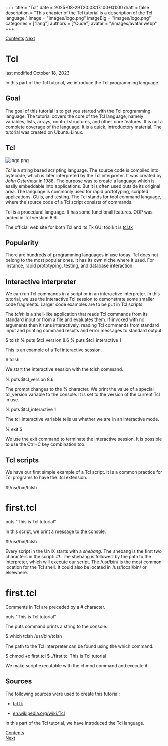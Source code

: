 +++
title = "Tcl"
date = 2025-08-29T20:03:17.100+01:00
draft = false
description = "This chapter of the Tcl tutorial is a description of the Tcl language."
image = "images/logo.png"
imageBig = "images/logo.png"
categories = ["lang"]
authors = ["Cude"]
avatar = "/images/avatar.webp"
+++

[Contents](..)
[Next](../lexis/)

# Tcl

last modified October 18, 2023

In this part of the Tcl tutorial, we introduce the 
Tcl programming language. 

## Goal

The goal of this tutorial is to get you started with the Tcl
programming language. The tutorial covers the core of the Tcl language, namely
variables, lists, arrays, control structures, and other core features. 
It is not a complete coverage of the language. It is a quick, introductory
material. The tutorial was created on Ubuntu Linux. 

## Tcl

 
![logo.png](images/logo.png)

 
*Tcl* is a string based scripting language. The source code is compiled into bytecode, which
is later interpreted by the Tcl interpreter. It was created by *John Osterhout* 
in 1988. The purpose was to create a language which is easily embeddable into 
applications. But it is often used outside its original area. The language  is commonly 
used for rapid prototyping, scripted applications, GUIs, and testing. 
The Tcl stands for tool command language, where the source code of a Tcl script consists of commands. 

 

 
Tcl is a procedural language. It has some functional features. OOP was added in Tcl verstion 8.6.

 
 
 
The official web site for both Tcl and its Tk GUI toolkit is [tcl.tk](http://tcl.tk/) 

 

## Popularity

There are hundreds of programming languages in use today. Tcl does
not belong to the most popular ones. It has its own niche where it
used. For instance, rapid prototyping, testing, and database interaction.                                                 

## Interactive interpreter

We can run Tcl commands in a script or in an interactive interpreter. 
In this tutorial, we use the interactive Tcl session to demonstrate 
some smaller code fragments. Larger code examples are to be put in
Tcl scripts. 

The *tclsh* is a shell-like application that reads Tcl commands from its
standard input or from a file and evaluates them. If invoked with  no
arguments then it runs interactively, reading Tcl commands from 
standard input and printing command results and error messages 
to standard output.

$ tclsh
% puts $tcl_version
8.6
% puts $tcl_interactive
1

This is an example of a Tcl interactive session.

$ tclsh

We start the interactive session with the tclsh command.

% puts $tcl_version
8.6

The prompt changes to the % character. We print the value of 
a special tcl_version variable to the console. It is set to the 
version of the current Tcl in use. 

% puts $tcl_interactive
1

The tcl_interactive variable tells us whether we are in an interactive
mode. 

% exit
$

We use the exit command to terminate the interactive session. 
It is possible to use the Ctrl+C key combination too.

## Tcl scripts

We have our first simple example of a Tcl script. It is a common practice for
Tcl programs to have the .tcl extension.

#!/usr/bin/tclsh

# first.tcl

puts "This is Tcl tutorial"

In this script, we print a message to the console. 

#!/usr/bin/tclsh

Every script in the UNIX starts with a *shebang*. The shebang is the first two 
characters in the script: #!. The shebang is followed by the path 
to the interpreter, which will execute our script. The /usr/bin/ is the
most common location for the Tcl shell. It could also be located in
/usr/local/bin/ or elsewhere. 

# first.tcl

Comments in Tcl are preceded by a # character. 

puts "This is Tcl tutorial"

The puts command prints a string to the console. 

$ which tclsh
/usr/bin/tclsh

The path to the Tcl interpreter can be found using the which command.

$ chmod +x first.tcl 
$ ./first.tcl 
This is Tcl tutorial

We make script executable with the chmod command and execute it.

## Sources

The following sources were used to create this tutorial:

  - [tcl.tk](http://www.tcl.tk/)

  - [en.wikipedia.org/wiki/Tcl](http://en.wikipedia.org/wiki/Tcl)

In this part of the Tcl tutorial, we have introduced the Tcl language. 

[Contents](..)  
[Next](../lexis/)